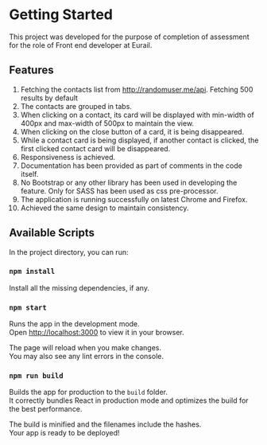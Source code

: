 # Getting Started

This project was developed for the purpose of completion of assessment for the role of Front end developer at Eurail.

## Features
1) Fetching the contacts list from http://randomuser.me/api. Fetching 500 results by default 
2) The contacts are grouped in tabs. 
3) When clicking on a contact, its card will be displayed with min-width of 400px and max-width of 500px to maintain the view.
4) When clicking on the close button of a card, it is being disappeared.
5) While a contact card is being displayed, if another contact is clicked, the first clicked contact card will be disappeared.
6) Responsiveness is achieved.
7) Documentation has been provided as part of comments in the code itself.
8) No Bootstrap or any other library has been used in developing the feature. Only for SASS has been used as css pre-processor.
9) The application is running successfully on latest Chrome and Firefox.
10) Achieved the same design to maintain consistency.



## Available Scripts

In the project directory, you can run:

### `npm install`

Install all the missing dependencies, if any.

### `npm start`

Runs the app in the development mode.\
Open [http://localhost:3000](http://localhost:3000) to view it in your browser.

The page will reload when you make changes.\
You may also see any lint errors in the console.

### `npm run build`

Builds the app for production to the `build` folder.\
It correctly bundles React in production mode and optimizes the build for the best performance.

The build is minified and the filenames include the hashes.\
Your app is ready to be deployed!
